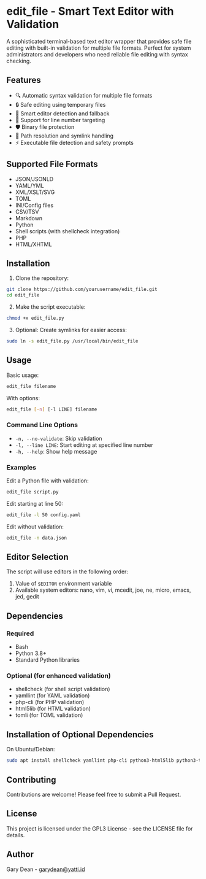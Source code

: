 # edit_file - Smart Text Editor with Validation 

A sophisticated terminal-based text editor wrapper that provides safe file editing with built-in validation for multiple file formats. Perfect for system administrators and developers who need reliable file editing with syntax checking.

## Features

- 🔍 Automatic syntax validation for multiple file formats
- 🔒 Safe editing using temporary files
- 🎯 Smart editor detection and fallback
- 📝 Support for line number targeting
- 🛡️ Binary file protection
- 🔄 Path resolution and symlink handling
- ⚡ Executable file detection and safety prompts

## Supported File Formats

- JSON/JSONLD
- YAML/YML
- XML/XSLT/SVG
- TOML
- INI/Config files
- CSV/TSV
- Markdown
- Python
- Shell scripts (with shellcheck integration)
- PHP
- HTML/XHTML

## Installation

1. Clone the repository:
```bash
git clone https://github.com/yourusername/edit_file.git
cd edit_file
```

2. Make the script executable:
```bash
chmod +x edit_file.py
```

3. Optional: Create symlinks for easier access:
```bash
sudo ln -s edit_file.py /usr/local/bin/edit_file
```

## Usage

Basic usage:
```bash
edit_file filename
```

With options:
```bash
edit_file [-n] [-l LINE] filename
```

### Command Line Options

- `-n, --no-validate`: Skip validation
- `-l, --line LINE`: Start editing at specified line number
- `-h, --help`: Show help message

### Examples

Edit a Python file with validation:
```bash
edit_file script.py
```

Edit starting at line 50:
```bash
edit_file -l 50 config.yaml
```

Edit without validation:
```bash
edit_file -n data.json
```

## Editor Selection

The script will use editors in the following order:
1. Value of `$EDITOR` environment variable
2. Available system editors: nano, vim, vi, mcedit, joe, ne, micro, emacs, jed, gedit

## Dependencies

### Required
- Bash
- Python 3.8+
- Standard Python libraries

### Optional (for enhanced validation)
- shellcheck (for shell script validation)
- yamllint (for YAML validation)
- php-cli (for PHP validation)
- html5lib (for HTML validation)
- tomli (for TOML validation)

## Installation of Optional Dependencies

On Ubuntu/Debian:
```bash
sudo apt install shellcheck yamllint php-cli python3-html5lib python3-tomli
```

## Contributing

Contributions are welcome! Please feel free to submit a Pull Request.

## License

This project is licensed under the GPL3 License - see the LICENSE file for details.

## Author

Gary Dean - garydean@yatti.id


